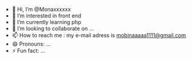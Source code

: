 - 👋 Hi, I’m @Monaxxxxxx
- 👀 I’m interested in front end
- 🌱 I’m currently learning php
- 💞️ I’m looking to collaborate on ...
- 📫 How to reach me : my e-mail adress is mobinaaaaa1111@gmail.com 
- 😄 Pronouns: ...
- ⚡ Fun fact: ...

<!---
Monaxxxxxx/Monaxxxxxx is a ✨ special ✨ repository because its `README.md` (this file) appears on your GitHub profile.
You can click the Preview link to take a look at your changes.
--->

